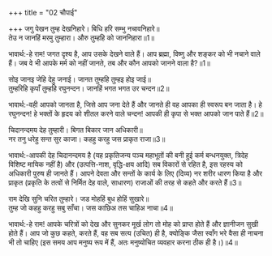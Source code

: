 +++
title = "02 चौपाई"

+++
जगु पेखन तुम्ह देखनिहारे। बिधि हरि सम्भु नचावनिहारे॥  
तेउ न जानहिं मरमु तुम्हारा। औरु तुम्हहि को जाननिहारा॥1॥  

भावार्थ:-हे राम! जगत दृश्य है, आप उसके देखने वाले हैं। आप ब्रह्मा, विष्णु और शङ्कर को भी नचाने वाले हैं। जब वे भी आपके मर्म को नहीं जानते, तब और कौन आपको जानने वाला है?॥1॥  

सोइ जानइ जेहि देहु जनाई। जानत तुम्हहि तुम्हइ होइ जाई॥  
तुम्हरिहि कृपाँ तुम्हहि रघुनन्दन। जानहिं भगत भगत उर चन्दन॥2॥  

भावार्थ:-वही आपको जानता है, जिसे आप जना देते हैं और जानते ही वह आपका ही स्वरूप बन जाता है। हे रघुनन्दन! हे भक्तों के हृदय को शीतल करने वाले चन्दन! आपकी ही कृपा से भक्त आपको जान पाते हैं॥2॥  

चिदानन्दमय देह तुम्हारी। बिगत बिकार जान अधिकारी॥  
नर तनु धरेहु सन्त सुर काजा। कहहु करहु जस प्राकृत राजा॥3॥  

भावार्थ:-आपकी देह चिदानन्दमय है (यह प्रकृतिजन्य पञ्च महाभूतों की बनी हुई कर्म बन्धनयुक्त, त्रिदेह विशिष्ट मायिक नहीं है) और (उत्पत्ति-नाश, वृद्धि-क्षय आदि) सब विकारों से रहित है, इस रहस्य को अधिकारी पुरुष ही जानते हैं। आपने देवता और सन्तों के कार्य के लिए (दिव्य) नर शरीर धारण किया है और प्राकृत (प्रकृति के तत्वों से निर्मित देह वाले, साधारण) राजाओं की तरह से कहते और करते हैं॥3॥  

राम देखि सुनि चरित तुम्हारे। जड मोहहिं बुध होहिं सुखारे॥  
तुम्ह जो कहहु करहु सबु साँचा। जस काछिअ तस चाहिअ नाचा॥4॥  

भावार्थ:-हे राम! आपके चरित्रों को देख और सुनकर मूर्ख लोग तो मोह को प्राप्त होते हैं और ज्ञानीजन सुखी होते हैं। आप जो कुछ कहते, करते हैं, वह सब सत्य (उचित) ही है, क्योङ्कि जैसा स्वाँग भरे वैसा ही नाचना भी तो चाहिए (इस समय आप मनुष्य रूप में हैं, अतः मनुष्योचित व्यवहार करना ठीक ही है।)॥4॥  

